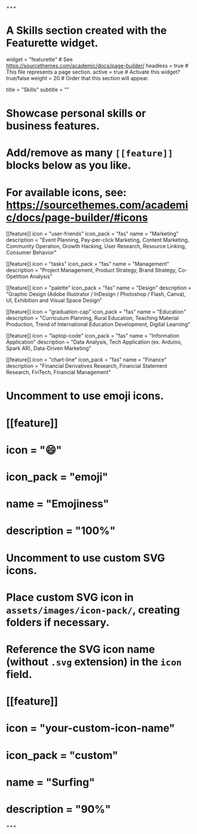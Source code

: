 +++
# A Skills section created with the Featurette widget.
widget = "featurette"  # See https://sourcethemes.com/academic/docs/page-builder/
headless = true  # This file represents a page section.
active = true  # Activate this widget? true/false
weight = 20  # Order that this section will appear.

title = "Skills"
subtitle = ""

# Showcase personal skills or business features.
# 
# Add/remove as many `[[feature]]` blocks below as you like.
# 
# For available icons, see: https://sourcethemes.com/academic/docs/page-builder/#icons

[[feature]]
  icon = "user-friends"
  icon_pack = "fas"
  name = "Marketing"
  description = "Event Planning, Pay-per-click Marketing, Content Marketing, Community Operation, Growth Hacking, User Research, Resource Linking, Consumer Behavior"
  
[[feature]]
  icon = "tasks"
  icon_pack = "fas"
  name = "Management"
  description = "Project Management, Product Strategy, Brand Strategy, Co-Opetition Analysis"
  
[[feature]]
  icon = "palette"
  icon_pack = "fas"
  name = "Design"
  description = "Graphic Design (Adobe Illustrator / InDesign / Photoshop / Flash, Canva), UI, Exhibition and Visual Space Design"
  
[[feature]]
  icon = "graduation-cap"
  icon_pack = "fas"
  name = "Education"
  description = "Curriculum Planning, Rural Education, Teaching Material Production, Trend of International Education Development, Digital Learning"

[[feature]]
  icon = "laptop-code"
  icon_pack = "fas"
  name = "Information Application"
  description = "Data Analysis, Tech Application (ex. Arduino, Spark AR), Data-Driven Marketing"
  
[[feature]]
  icon = "chart-line"
  icon_pack = "fas"
  name = "Finance"
  description = "Financial Derivatives Research, Financial Statement Research, FinTech, Financial Management"

# Uncomment to use emoji icons.
# [[feature]]
#  icon = ":smile:"
#  icon_pack = "emoji"
#  name = "Emojiness"
#  description = "100%"  

# Uncomment to use custom SVG icons.
# Place custom SVG icon in `assets/images/icon-pack/`, creating folders if necessary.
# Reference the SVG icon name (without `.svg` extension) in the `icon` field.
# [[feature]]
#  icon = "your-custom-icon-name"
#  icon_pack = "custom"
#  name = "Surfing"
#  description = "90%"

+++

